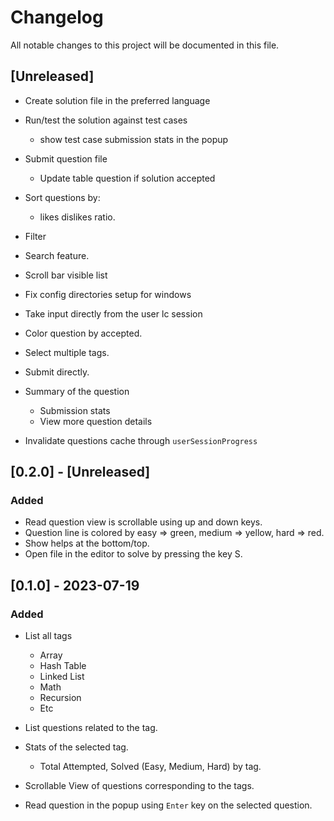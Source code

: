 # Changelog

All notable changes to this project will be documented in this file.

## [Unreleased]

- Create solution file in the preferred language

- Run/test the solution against test cases
    - show test case submission stats in the popup

- Submit question file
    - Update table question if solution accepted

- Sort questions by:
    - likes dislikes ratio.

- Filter

- Search feature.

- Scroll bar visible list

- Fix config directories setup for windows

- Take input directly from the user lc session

- Color question by accepted.

- Select multiple tags.

- Submit directly.

- Summary of the question
    - Submission stats
    - View more question details

- Invalidate questions cache through `userSessionProgress`

## [0.2.0] - [Unreleased]

### Added

- Read question view is scrollable using up and down keys.
- Question line is colored by easy => green, medium => yellow, hard => red.
- Show helps at the bottom/top.
- Open file in the editor to solve by pressing the key S.


## [0.1.0] - 2023-07-19

### Added

- List all tags
    - Array
    - Hash Table
    - Linked List
    - Math
    - Recursion
    - Etc
- List questions related to the tag.

- Stats of the selected tag.
    - Total Attempted, Solved (Easy, Medium, Hard) by tag.

- Scrollable View of questions corresponding to the tags.

- Read question in the popup using `Enter` key on the selected question.
